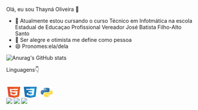 Olá, eu sou Thayná Oliveira 👋

- 🔭 Atualmente estou cursando o curso Técnico em Infotmática na escola Estadual de Educaçao Profissional Vereador José Batista Filho-Alto Santo
- 🌱 Ser alegre e otimista me define como pessoa
- 😄 Pronomes:ela/dela

![Anurag's GitHub stats](https://github-readme-stats.vercel.app/api?username=thaynasilva05&show_icons=true&theme=dracula)

Linguagens👇
<div style="display: inline_block"><br>
  <img align="center" alt="Thayna-HTML" height="30" width="40" src="https://raw.githubusercontent.com/devicons/devicon/master/icons/html5/html5-original.svg">
  <img align="center" alt="Thayna-CSS" height="30" width="40" src="https://raw.githubusercontent.com/devicons/devicon/master/icons/css3/css3-original.svg">
  <img align="center" alt="Thayna-Python" height="30" width="40" src="https://raw.githubusercontent.com/devicons/devicon/master/icons/python/python-original.svg">
</div>

<div> 
  <a href="https://instagram.com/thayna.xqy" target="_blank"><img src="https://img.shields.io/badge/-Instagram-%23E4405F?style=for-the-badge&logo=instagram&logoColor=white" target="_blank"></a>
  <a href = "mailto:contatothayna.silva42@aluno.ce.gov.br"><img src="https://img.shields.io/badge/-Gmail-%23333?style=for-the-badge&logo=gmail&logoColor=white" target="_blank"></a>
  <a href="https://www.linkedin.com/in/rafaella-ballerini-45875016a" target="_blank"><img src="https://img.shields.io/badge/-LinkedIn-%230077B5?style=for-the-badge&logo=linkedin&logoColor=white" target="_blank"></a> 
  
</div>


